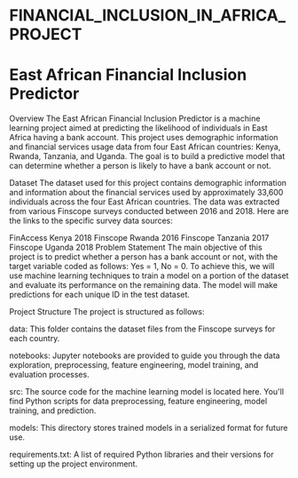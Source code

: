 # FINANCIAL_INCLUSION_IN_AFRICA_PROJECT
# East African Financial Inclusion Predictor
Overview
The East African Financial Inclusion Predictor is a machine learning project aimed at predicting the likelihood of individuals in East Africa having a bank account. This project uses demographic information and financial services usage data from four East African countries: Kenya, Rwanda, Tanzania, and Uganda. The goal is to build a predictive model that can determine whether a person is likely to have a bank account or not.

Dataset
The dataset used for this project contains demographic information and information about the financial services used by approximately 33,600 individuals across the four East African countries. The data was extracted from various Finscope surveys conducted between 2016 and 2018. Here are the links to the specific survey data sources:

FinAccess Kenya 2018
Finscope Rwanda 2016
Finscope Tanzania 2017
Finscope Uganda 2018
Problem Statement
The main objective of this project is to predict whether a person has a bank account or not, with the target variable coded as follows: Yes = 1, No = 0. To achieve this, we will use machine learning techniques to train a model on a portion of the dataset and evaluate its performance on the remaining data. The model will make predictions for each unique ID in the test dataset.

Project Structure
The project is structured as follows:

data: This folder contains the dataset files from the Finscope surveys for each country.

notebooks: Jupyter notebooks are provided to guide you through the data exploration, preprocessing, feature engineering, model training, and evaluation processes.

src: The source code for the machine learning model is located here. You'll find Python scripts for data preprocessing, feature engineering, model training, and prediction.

models: This directory stores trained models in a serialized format for future use.

requirements.txt: A list of required Python libraries and their versions for setting up the project environment.
